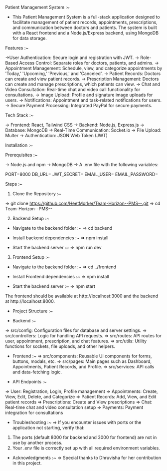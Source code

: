 Patient Management System :~

* This Patient Management System is a full-stack application designed to facilitate management of patient records, appointments, prescriptions, and communication between doctors and patients. The system is built with a React frontend and a Node.js/Express backend, using MongoDB for data storage.

Features :~

->User Authentication: Secure login and registration with JWT.
-> Role-Based Access Control: Separate roles for doctors, patients, and admins.
-> Appointment Management: Schedule, view, and categorize appointments by 'Today,' 'Upcoming,' 'Previous,' and 'Canceled'.
-> Patient Records: Doctors can create and view patient records.
-> Prescription Management: Doctors can create and manage prescriptions, which patients can view.
-> Chat and Video Consultation: Real-time chat and video call functionality for consultations.
-> Image Upload: Profile and signature image uploads for users.
-> Notifications: Appointment and task-related notifications for users.
-> Secure Payment Processing: Integrated PayPal for secure payments.

Tech Stack :~

-> Frontend: React, Tailwind CSS
-> Backend: Node.js, Express.js
-> Database: MongoDB
-> Real-Time Communication: Socket.io
-> File Upload: Multer
-> Authentication: JSON Web Token (JWT)

Installation :~

Prerequisites :~

-> Node.js and npm
-> MongoDB
-> A .env file with the following variables:

PORT=8000
DB_URL=<your-mongodb-connection-string>
JWT_SECRET=<your-jwt-secret>
EMAIL_USER=<your-email-address>
EMAIL_PASSWORD=<your-email-password>

Steps :~

1. Clone the Repository :~

=> git clone https://github.com/HeetMorker/Team-Horizon--PMS--.git
=> cd Team-Horizon--PMS--

2. Backend Setup :~

* Navigate to the backend folder :~
=> cd backend

* Install backend dependencies :~
=> npm install

* Start the backend server :~
=> npm run dev

3. Frontend Setup :~

* Navigate to the backend folder :~
=> cd ../frontend

* Install Frontend dependencies :~
=> npm install

* Start the backend server :~
=> npm start


The frontend should be available at http://localhost:3000 and the backend at http://localhost:8000.


* Project Structure :~

* Backend :~

=> src/config: Configuration files for database and server settings.
=> src/controllers: Logic for handling API requests.
=> src/routes: API routes for user, appointment, prescription, and chat features.
=> src/utils: Utility functions for sockets, file uploads, and other helpers.

* Frontend :~
=> src/components: Reusable UI components for forms, buttons, modals, etc.
=> src/pages: Main pages such as Dashboard, Appointments, Patient Records, and Profile.
=> src/services: API calls and data-fetching logic.

* API Endpoints :~

=> User: Registration, Login, Profile management
=> Appointments: Create, View, Edit, Delete, and Categorize
=> Patient Records: Add, View, and Edit patient records
=> Prescriptions: Create and View prescriptions
=> Chat: Real-time chat and video consultation setup
=> Payments: Payment integration for consultations

* Troubleshooting :~
=> If you encounter issues with ports or the application not starting, verify that:

1. The ports (default 8000 for backend and 3000 for frontend) are not in use by another process.
2. Your .env file is correctly set up with all required environment variables.

* Acknowledgments :~
=> Special thanks to Dhruvisha for her contribution in this project.